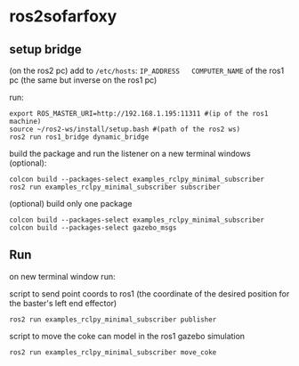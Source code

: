 # ros2sofarfoxy
## setup bridge

(on the ros2 pc) 
add to `/etc/hosts`: `IP_ADDRESS   COMPUTER_NAME` of the ros1 pc
(the same but inverse on the ros1 pc)

run:

    export ROS_MASTER_URI=http://192.168.1.195:11311 #(ip of the ros1 machine)
    source ~/ros2-ws/install/setup.bash #(path of the ros2 ws)
    ros2 run ros1_bridge dynamic_bridge

build the package and run the listener on a new terminal windows (optional):

    colcon build --packages-select examples_rclpy_minimal_subscriber
    ros2 run examples_rclpy_minimal_subscriber subscriber

(optional) build only one package

    colcon build --packages-select examples_rclpy_minimal_subscriber
    colcon build --packages-select gazebo_msgs

## Run 
on new terminal window run:

script to send point coords to ros1 (the coordinate of the desired position for the baster's left end effector)

    ros2 run examples_rclpy_minimal_subscriber publisher

script to move the coke can model in the ros1 gazebo simulation

    ros2 run examples_rclpy_minimal_subscriber move_coke


    